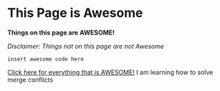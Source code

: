 # This Page is Awesome
**Things on this page are AWESOME!**

*Disclaimer: Things not on this page are not Awesome*

```insert awesome code here```


[Click here for everything that is AWESOME!](https://www.youtube.com/watch?v=StTqXEQ2l-Y)
I am learning how to solve merge conflicts
